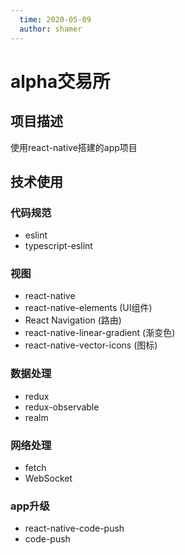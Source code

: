 ```yaml
---
  time: 2020-05-09
  author: shamer
---
```


# alpha交易所

## 项目描述
使用react-native搭建的app项目

## 技术使用

### 代码规范
  - eslint
  - typescript-eslint

### 视图
  - react-native
  - react-native-elements (UI组件)
  - React Navigation (路由)
  - react-native-linear-gradient (渐变色)
  - react-native-vector-icons (图标)
  
### 数据处理
  - redux
  - redux-observable
  - realm

### 网络处理
  - fetch
  - WebSocket

### app升级
  - react-native-code-push
  - code-push